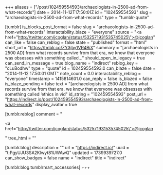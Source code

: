 +++
aliases = ["/post/102459554593/archaeologists-in-2500-ad-from-what-records"]
date = 2014-11-12T17:50:01Z
id = "102459554593"
slug = "archaeologists-in-2500-ad-from-what-records"
type = "tumblr-quote"

[tumblr]
is_blocks_post_format = false
slug = "archaeologists-in-2500-ad-from-what-records"
interactability_blaze = "everyone"
source = "<a href=\"http://twitter.com/jcoglan/status/532571931535745025\">@jcoglan</a>"
can_like = false
can_reblog = false
state = "published"
format = "html"
short_url = "https://tmblr.co/ZY3jby1VR4BiX"
summary = "[archaeologists in 2500 AD] from what records survive from that era, we know that everyone was obsesses with something called..."
should_open_in_legacy = true
can_send_in_message = true
blog_name = "indirect"
reblog_key = "cLuBodhw"
type = "quote"
id = 102459554593.0
can_blaze = false
date = "2014-11-12 17:50:01 GMT"
note_count = 0.0
interactability_reblog = "everyone"
timestamp = 1415814601.0
can_reply = false
is_blazed = false
is_blaze_pending = false
text = "[archaeologists in 2500 AD] from what records survive from that era, we know that everyone was obsesses with something called &lsquo;ethics in vid"
id_string = "102459554593"
post_url = "https://indirect.io/post/102459554593/archaeologists-in-2500-ad-from-what-records"
display_avatar = true

[tumblr.reblog]
comment = "<p><a href=\"http://twitter.com/jcoglan/status/532571931535745025\">@jcoglan</a></p>"
tree_html = ""

[tumblr.blog]
description = ""
url = "https://indirect.io/"
uuid = "t:PgyUJU3SA2Klwyt81UWAwQ"
updated = 1739939727.0
can_show_badges = false
name = "indirect"
title = "indirect"

[tumblr.blog.tumblrmart_accessories]
+++
